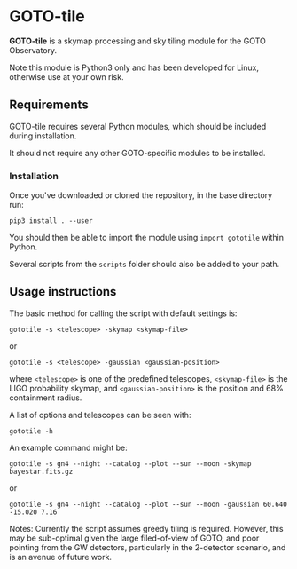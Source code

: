 # GOTO-tile

**GOTO-tile** is a skymap processing and sky tiling module for the GOTO Observatory.

Note this module is Python3 only and has been developed for Linux, otherwise use at your own risk.

## Requirements

GOTO-tile requires several Python modules, which should be included during installation.

It should not require any other GOTO-specific modules to be installed.

### Installation

Once you've downloaded or cloned the repository, in the base directory run:

    pip3 install . --user

You should then be able to import the module using `import gototile` within Python.

Several scripts from the `scripts` folder should also be added to your path.

## Usage instructions

The basic method for calling the script with default settings is:

    gototile -s <telescope> -skymap <skymap-file>

or

    gototile -s <telescope> -gaussian <gaussian-position>

where `<telescope>` is one of the predefined telescopes, `<skymap-file>` is the LIGO probability skymap, and `<gaussian-position>` is the position and 68% containment radius.

A list of options and telescopes can be seen with:

    gototile -h

An example command might be:

    gototile -s gn4 --night --catalog --plot --sun --moon -skymap bayestar.fits.gz

or

    gototile -s gn4 --night --catalog --plot --sun --moon -gaussian 60.640 -15.020 7.16

Notes:
    Currently the script assumes greedy tiling is required. However, this may
    be sub-optimal given the large filed-of-view of GOTO, and poor pointing
    from the GW detectors, particularly in the 2-detector scenario, and is
    an avenue of future work.
